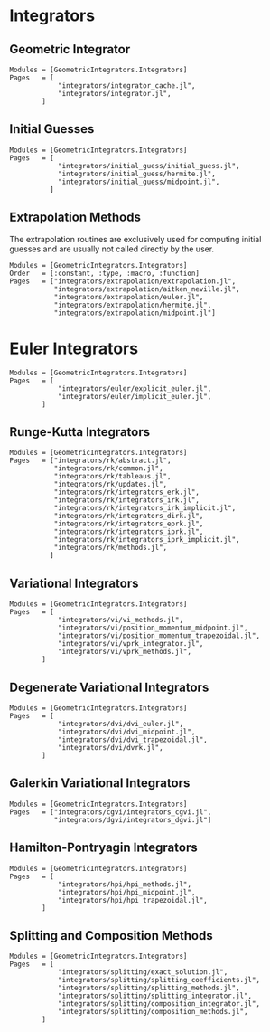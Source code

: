 # Integrators


## Geometric Integrator

```@autodocs
Modules = [GeometricIntegrators.Integrators]
Pages   = [
            "integrators/integrator_cache.jl",
            "integrators/integrator.jl",
        ]
```

## Initial Guesses

```@autodocs
Modules = [GeometricIntegrators.Integrators]
Pages   = [
            "integrators/initial_guess/initial_guess.jl",
            "integrators/initial_guess/hermite.jl",
            "integrators/initial_guess/midpoint.jl",
          ]
```

## Extrapolation Methods

The extrapolation routines are exclusively used for computing
initial guesses and are usually not called directly by the user.

```@autodocs
Modules = [GeometricIntegrators.Integrators]
Order   = [:constant, :type, :macro, :function]
Pages   = ["integrators/extrapolation/extrapolation.jl",
           "integrators/extrapolation/aitken_neville.jl",
           "integrators/extrapolation/euler.jl",
           "integrators/extrapolation/hermite.jl",
           "integrators/extrapolation/midpoint.jl"]
```

# Euler Integrators

```@autodocs
Modules = [GeometricIntegrators.Integrators]
Pages   = [
            "integrators/euler/explicit_euler.jl",
            "integrators/euler/implicit_euler.jl",
        ]
```

## Runge-Kutta Integrators

```@autodocs
Modules = [GeometricIntegrators.Integrators]
Pages   = ["integrators/rk/abstract.jl",
           "integrators/rk/common.jl",
           "integrators/rk/tableaus.jl",
           "integrators/rk/updates.jl",
           "integrators/rk/integrators_erk.jl",
           "integrators/rk/integrators_irk.jl",
           "integrators/rk/integrators_irk_implicit.jl",
           "integrators/rk/integrators_dirk.jl",
           "integrators/rk/integrators_eprk.jl",
           "integrators/rk/integrators_iprk.jl",
           "integrators/rk/integrators_iprk_implicit.jl",
           "integrators/rk/methods.jl",
          ]
```

## Variational Integrators

```@autodocs
Modules = [GeometricIntegrators.Integrators]
Pages   = [
            "integrators/vi/vi_methods.jl",
            "integrators/vi/position_momentum_midpoint.jl",
            "integrators/vi/position_momentum_trapezoidal.jl",
            "integrators/vi/vprk_integrator.jl",
            "integrators/vi/vprk_methods.jl",
        ]
```

## Degenerate Variational Integrators

```@autodocs
Modules = [GeometricIntegrators.Integrators]
Pages   = [
            "integrators/dvi/dvi_euler.jl",
            "integrators/dvi/dvi_midpoint.jl",
            "integrators/dvi/dvi_trapezoidal.jl",
            "integrators/dvi/dvrk.jl",
        ]
```

## Galerkin Variational Integrators

```@autodocs
Modules = [GeometricIntegrators.Integrators]
Pages   = ["integrators/cgvi/integrators_cgvi.jl",
           "integrators/dgvi/integrators_dgvi.jl"]
```

## Hamilton-Pontryagin Integrators

```@autodocs
Modules = [GeometricIntegrators.Integrators]
Pages   = [
            "integrators/hpi/hpi_methods.jl",
            "integrators/hpi/hpi_midpoint.jl",
            "integrators/hpi/hpi_trapezoidal.jl",
        ]
```

## Splitting and Composition Methods

```@autodocs
Modules = [GeometricIntegrators.Integrators]
Pages   = [
            "integrators/splitting/exact_solution.jl",
            "integrators/splitting/splitting_coefficients.jl",
            "integrators/splitting/splitting_methods.jl",
            "integrators/splitting/splitting_integrator.jl",
            "integrators/splitting/composition_integrator.jl",
            "integrators/splitting/composition_methods.jl",
        ]
```

